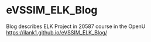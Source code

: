# eVSSIM_ELK_Blog
Blog describes ELK Project in 20587 course in the OpenU
https://ilank1.github.io/eVSSIM_ELK_Blog/
